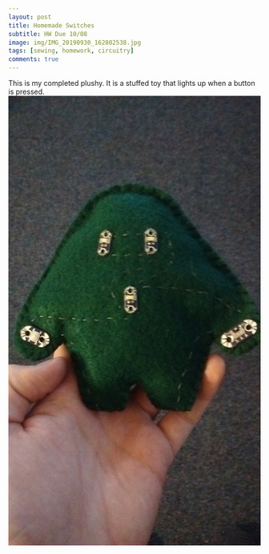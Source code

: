 ```yaml
---
layout: post
title: Homemade Switches
subtitle: HW Due 10/08
image: img/IMG_20190930_162802538.jpg
tags: [sewing, homework, circuitry]
comments: true
---
```


This is my completed plushy. It is a stuffed toy that lights up when a button is pressed. 
![plushy front](/img/IMG_20190930_175432187.jpg)
